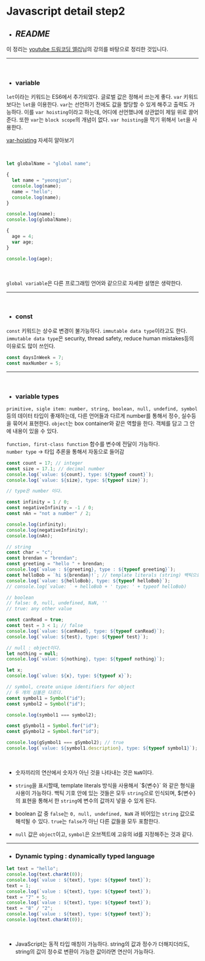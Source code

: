 # Javascript detail step2

- ## _**README**_

이 정리는 [youtube 드림코딩 엘리](https://www.youtube.com/watch?v=tJieVCgGzhs&list=PLv2d7VI9OotTVOL4QmPfvJWPJvkmv6h-2&index=2)님의 강의를 바탕으로 정리한 것입니다.

---

<br/>

- ### variable

`let`이라는 키워드는 ES6에서 추가되었다. 글로벌 값은 정해서 쓰는게 좋다. `var` 키워드 보다는 `let`을 이용한다. `var`는 선언하기 전에도 값을 할당할 수 있게 해주고 출력도 가능하다. 이를 `var hoisting`이라고 하는데, 어디에 선언했냐에 상관없이 제일 위로 끌어준다. 또한 `var`는 `block scope`의 개념이 없다. `var hoisting`을 막기 위해서 `let`을 사용한다.

[var-hoisting](https://developer.mozilla.org/ko/docs/Glossary/Hoisting) 자세히 알아보기

<br/>

```javascript
let globalName = "global name";

{
  let name = "yeongjun";
  console.log(name);
  name = "hello";
  console.log(name);
}

console.log(name);
console.log(globalName);

{
  age = 4;
  var age;
}

console.log(age);
```

<br/>

`global variable`은 다른 프로그래밍 언어와 같으므로 자세한 설명은 생략한다.

---

<br/>

- ### const

`const` 키워드는 상수로 변경이 불가능하다. `immutable data type`이라고도 한다. `immutable data type`은 security, thread safety, reduce human mistakes등의 이유로도 많이 쓰인다.

```js
const daysInWeek = 7;
const maxNumber = 5;
```

---

<br/>

- ### variable types

`primitive, sigle item: number, string, boolean, null, undefind, symbol` 등의 데이터 타입이 좋재하는데, 다른 언어들과 다르게 number를 통해서 정수, 실수등을 묶어서 표현한다.
`object`는 box container와 같은 역할을 한다. 객체를 담고 그 안에 내용이 있을 수 있다.

`function, first-class function` 함수를 변수에 전달이 가능하다.
<br/>
`number type` -> 타입 추론을 통해서 자동으로 들어감

```js
const count = 17; // integer
const size = 17.1; // decimal number
console.log(`value: ${count}, type: ${typeof count}`);
console.log(`value: ${size}, type: ${typeof size}`);

// type은 number 이다.

const infinity = 1 / 0;
const negativeInfinity = -1 / 0;
const nAn = "not a number" / 2;

console.log(infinity);
console.log(negativeInfinity);
console.log(nAn);

// string
const char = "c";
const brendan = "brendan";
const greeting = "hello " + brendan;
console.log(`value : ${greeting}, type : ${typeof greeting}`);
const helloBob = `hi ${brendan}!`; // template literals (string) 백틱으로 묶고 ${}를 이용한다.
console.log(`value: ${helloBob}, type: ${typeof helloBob}`);
// console.log(`value: ` + helloBob + ' type: ' + typeof helloBob)

// boolean
// false: 0, null, undefined, NaN, ''
// true: any other value

const canRead = true;
const test = 3 < 1; // false
console.log(`value: ${canRead}, type: ${typeof canRead}`);
console.log(`value: ${test}, type: ${typeof test}`);

// null : object이다.
let nothing = null;
console.log(`value: ${nothing}, type: ${typeof nothing}`);

let x;
console.log(`value: ${x}, type: ${typeof x}`);

// symbol, create unique identifiers for object
// 두 개의 심볼은 다르다.
const symbol1 = Symbol("id");
const symbol2 = Symbol("id");

console.log(symbol1 === symbol2);

const gSymbol1 = Symbol.for("id");
const gSymbol2 = Symbol.for("id");

console.log(gSymbol1 === gSymbol2); // true
console.log(`value: ${symbol1.description}, type: ${typeof symbol1}`);
```

<br/>

- 숫자끼리의 연산에서 숫자가 아닌 것을 나타내는 것은 `NaN`이다.
  <br/>

- `string`을 표시할때, template literals 방식을 사용해서 \`${변수}\`
  와 같은 형식을 사용이 가능하다. 백틱 기호 안에 있는 것들은 모두 `string`으로 인식되며, ${변수}의 표현을 통해서 한 `string`에 변수의 값까지 넣을 수 있게 된다.
  <br/>
- boolean 값 중 `false`는 `0, null, undefined, NaN` 과 비어있는 `string` 값으로 해석될 수 있다. `true`는 `false`가 아닌 다른 값들을 모두 포함한다.

- `null` 값은 `object`이고, `symbol`은 오브젝트에 고유의 id를 지정해주는 것과 같다.

---

- ### Dynamic typing : dynamically typed language

```js
let text = "hello";
console.log(text.charAt(0));
console.log(`value : ${text}, type: ${typeof text}`);
text = 1;
console.log(`value : ${text}, type: ${typeof text}`);
text = "7" + 5;
console.log(`value : ${text}, type: ${typeof text}`);
text = "8" / "2";
console.log(`value : ${text}, type: ${typeof text}`);
console.log(text.charAt(0));
```

<br/>

- JavaScript는 동적 타입 매칭이 가능하다. string의 값과 정수가 더해지더라도, string의 값이 정수로 변환이 가능한 값이라면 연산이 가능하다.
